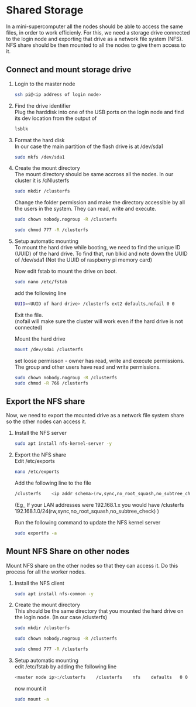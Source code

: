 # Shared Storage

In a mini-supercomputer all the nodes should be able to access the same files, in order to work efficienly. For this, we need a storage drive connected to the login node and exporting that drive as a network file system (NFS). NFS share should be then mounted to all the nodes to give them access to it.

## Connect and mount storage drive

1. Login to the master node
   ```bash
   ssh pi@<ip address of login node>
   ```

2. Find the drive identifier<br>
   Plug the harddisk into one of the USB ports on the login node and find its dev location from the output of 
   ```bash
   lsblk
   ```
   
3. Format the hard disk<br>
 In our case the main partition of the flash drive is at /dev/sda1
   ```bash
   sudo mkfs /dev/sda1
   ```

4. Create the mount directory<br>
   The mount directory should be same accross all the nodes.
   In our cluster it is /cNlusterfs

   ```bash
   sudo mkdir /clusterfs
   ```
   Change the folder permission and make the directory accessible by all the users in the system. They can read, write and execute.

   ```bash
   sudo chown nobody.nogroup -R /clusterfs
   ```

   ```bash
   sudo chmod 777 -R /clusterfs
   ```

5. Setup automatic mounting<br>
   To mount the hard drive while booting, we need to find the unique ID (UUID) of the hard drive. To find that, run blkid and note down the UUID of /dev/sda1 (Not the UUID of raspberry pi memory card)

   Now edit fstab to mount the drive on boot.
   ```bash
   sudo nano /etc/fstab
   ```
   add the following line
   ```bash
   UUID=<UUID of hard drive> /clusterfs ext2 defaults,nofail 0 0
   ```
   Exit the file.<br>
   (nofail will make sure the cluster will work even if the hard drive is not connected)

   Mount the hard drive
   ```bash
   mount /dev/sda1 /clusterfs
   ```
   set loose permisson - owner has read, write and execute permissions. The group and other users have read and write permissions.
   ```bash
   sudo chown nobody.nogroup -R /clusterfs
   sudo chmod -R 766 /clusterfs
   ```

## Export the NFS share
   Now, we need to export the mounted drive as a network file system share so the other nodes can access it.

1. Install the NFS server
    ```bash
    sudo apt install nfs-kernel-server -y
    ```

2. Export the NFS share<br>
   Edit /etc/exports
    ```bash
    nano /etc/exports
    ```
   Add the following line to the file
    ```bash
    /clusterfs    <ip addr schema>(rw,sync,no_root_squash,no_subtree_check)
    ```
    (Eg_ If your LAN addresses were 192.168.1.x you would have 
    /clusterfs 192.168.1.0/24(rw,sync,no_root_squash,no_subtree_check) )

    Run the following command to update the NFS kernel server
    ```bash
    sudo exportfs -a
    ```
    

## Mount NFS Share on other nodes
   Mount NFS share on the other nodes so that they can access it. Do this process for all the worker nodes.

1. Install the NFS client
   ```bash
   sudo apt install nfs-common -y
   ```

2. Create the mount directory<br>
   This should be the same directory that you mounted the hard drive on the login node. (In our case /clusterfs)
   
   ```bash
   sudo mkdir /clusterfs
   ```

   ```bash
   sudo chown nobody.nogroup -R /clusterfs
   ```

   ```bash
   sudo chmod 777 -R /clusterfs
   ```
3. Setup automatic mounting<br>
   edit /etc/fstab by adding the following line
   ```bash
   <master node ip>:/clusterfs    /clusterfs    nfs    defaults   0 0
   ```

   now mount it
   ```bash
   sudo mount -a
   ```
